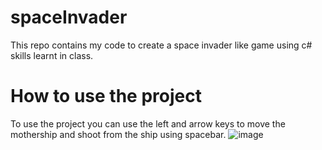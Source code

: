 # spaceInvader
This repo contains my code to create a space invader like game using c# skills learnt in class. 

# How to use the project
To use the project you can use the left and arrow keys to move the mothership and shoot from the ship using spacebar.
![image](https://user-images.githubusercontent.com/104882262/203465915-d6e33dac-1c2a-49f3-a89c-79c0049dbe3b.png)
